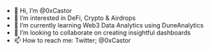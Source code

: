 - 👋 Hi, I’m @0xCastor
- 👀 I’m interested in DeFi, Crypto & Airdrops
- 🌱 I’m currently learning Web3 Data Analytics using DuneAnalytics
- 💞️ I’m looking to collaborate on creating insightful dashboards
- 📫 How to reach me: Twitter; @0xCastor

<!---
0xCastor/0xCastor is a ✨ special ✨ repository because its `README.md` (this file) appears on your GitHub profile.
You can click the Preview link to take a look at your changes.
--->
